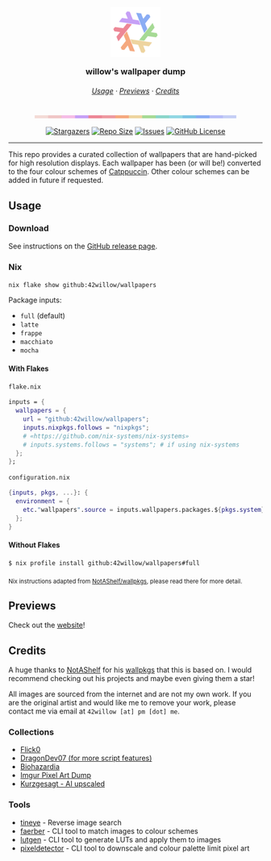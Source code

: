 <h3 align="center">
  <img src="https://github.com/42willow/flake/blob/main/docs/public/flake-macchiato.png?raw=true" width="100" alt="Nix Logo" /><br />
  <img src="https://github.com/42willow/flake/blob/main/docs/public/transparent.png?raw=true" height="30" width="0px" alt="" />
  willow's wallpaper dump
  <img src="https://github.com/42willow/flake/blob/main/docs/public/transparent.png?raw=true" height="30" width="0px" alt="" />
</h3>

<h6 align="center">
  <a href="#usage">Usage</a>
  ·
  <a href="#previews">Previews</a>
  ·
  <a href="#credits">Credits</a>
</h6>

<p align="center">
  <img
    src="https://github.com/42willow/flake/blob/main/docs/public/macchiato.png?raw=true"
    width="400"
    alt="Catppuccin Macchiato Palette"
  />
</p>

<p align="center">
  <a href="https://github.com/42willow/wallpapers/stargazers">
    <img
      alt="Stargazers"
      src="https://img.shields.io/github/stars/42willow/wallpapers?style=for-the-badge&logo=starship&color=7dc4e4&logoColor=white&labelColor=363a4f"
  /></a>
  <a href="https://github.com/42willow/wallpapers">
    <img
      alt="Repo Size"
      src="https://img.shields.io/github/repo-size/42willow/wallpapers.svg?style=for-the-badge&logo=github&color=a6da95&logoColor=white&labelColor=363a4f"
  /></a>
  <a href="https://github.com/42willow/wallpapers/issues">
    <img
      alt="Issues"
      src="https://img.shields.io/github/issues/42willow/wallpapers?style=for-the-badge&logo=gitbook&color=f5a97f&logoColor=white&labelColor=363a4f"
  /></a>
  <a href="https://github.com/42willow/wallpapers/tree/main/LICENSE">
    <img
      alt="GitHub License"
      src="https://img.shields.io/github/license/42willow/wallpapers?style=for-the-badge&logo=data%3Aimage%2Fsvg%2Bxml%3Bbase64%2CPHN2ZyB4bWxucz0iaHR0cDovL3d3dy53My5vcmcvMjAwMC9zdmciIHdpZHRoPSIyNCIgaGVpZ2h0PSIyNCIgdmlld0JveD0iMCAwIDI0IDI0IiBmaWxsPSJub25lIiBzdHJva2U9IndoaXRlIiBzdHJva2Utd2lkdGg9IjIiIHN0cm9rZS1saW5lY2FwPSJyb3VuZCIgc3Ryb2tlLWxpbmVqb2luPSJyb3VuZCIgY2xhc3M9Imx1Y2lkZSBsdWNpZGUtc2NhbGUiPjxwYXRoIGQ9Im0xNiAxNiAzLTggMyA4Yy0uODcuNjUtMS45MiAxLTMgMXMtMi4xMy0uMzUtMy0xWiIvPjxwYXRoIGQ9Im0yIDE2IDMtOCAzIDhjLS44Ny42NS0xLjkyIDEtMyAxcy0yLjEzLS4zNS0zLTFaIi8%2BPHBhdGggZD0iTTcgMjFoMTAiLz48cGF0aCBkPSJNMTIgM3YxOCIvPjxwYXRoIGQ9Ik0zIDdoMmMyIDAgNS0xIDctMiAyIDEgNSAyIDcgMmgyIi8%2BPC9zdmc%2B&logoColor=%23cad3f5&labelColor=%23363a4f&color=%23c6a0f6"
    />
  </a>
</p>

---

This repo provides a curated collection of wallpapers that are hand-picked for high resolution displays. Each wallpaper has been (or will be!) converted to the four colour schemes of [Catppuccin](https://catppuccin.com). Other colour schemes can be added in future if requested.

## Usage

### Download

See instructions on the [GitHub release page](https://github.com/42willow/wallpapers/releases/tag/wallpapers).

### Nix

`nix flake show github:42willow/wallpapers`

Package inputs:

- `full` (default)
- `latte`
- `frappe`
- `macchiato`
- `mocha`

#### With Flakes

`flake.nix`
```nix
inputs = {
  wallpapers = {
    url = "github:42willow/wallpapers";
    inputs.nixpkgs.follows = "nixpkgs";
    # «https://github.com/nix-systems/nix-systems»
    # inputs.systems.follows = "systems"; # if using nix-systems
  };
};
```

`configuration.nix`
```nix
{inputs, pkgs, ...}: {
  environment = {
    etc."wallpapers".source = inputs.wallpapers.packages.${pkgs.system}.full;
  };
}
```

#### Without Flakes

```bash
$ nix profile install github:42willow/wallpapers#full
```

<sub>Nix instructions adapted from [NotAShelf/wallpkgs](https://github.com/NotAShelf/wallpkgs?tab=readme-ov-file#installing), please read there for more detail.</sub>

## Previews

Check out the [website](https://42willow.github.io/wallpapers/)!

## Credits

A huge thanks to [NotAShelf](https://github.com/NotAShelf) for his [wallpkgs](https://github.com/NotAShelf/wallpkgs) that this is based on.
I would recommend checking out his projects and maybe even giving them a star!

All images are sourced from the internet and are not my own work. If you are the original artist and would like me to remove your work, please contact me via email at `42willow [at] pm [dot] me`.

### Collections

- [Flick0](https://github.com/flick0/kabegami)
- [DragonDev07 (for more script features)](https://github.com/DragonDev07/Wallpapers/blob/main/markdown.py)
- [Biohazardia](https://www.deviantart.com/biohazardia/gallery)
- [Imgur Pixel Art Dump](https://imgur.com/gallery/SELjK)
- [Kurzgesagt - AI upscaled](https://www.reddit.com/r/kurzgesagt/comments/15pvf7h/kurzgesagt_4k_wallpapers_3840x2160/)

### Tools

- [tineye](https://www.tineye.com/) - Reverse image search
- [faerber](https://github.com/nekowinston/faerber) - CLI tool to match images to colour schemes
- [lutgen](https://github.com/ozwaldorf/lutgen-rs) - CLI tool to generate LUTs and apply them to images
- [pixeldetector](https://github.com/Astropulse/pixeldetector) - CLI tool to downscale and colour palette limit pixel art
